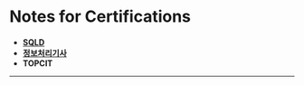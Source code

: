 <h1>Notes for Certifications</h1>

<h4>
<ul>
  <li><a href="https://github.com/HandeulLy/Certification/tree/master/SQLD">
    SQLD</a></li>
  <li><a href="https://github.com/HandeulLy/Certification/tree/master/%EC%A0%95%EB%B3%B4%EC%B2%98%EB%A6%AC%EA%B8%B0%EC%82%AC">
    정보처리기사</a></li>
  <li>TOPCIT</li>
</ul>
<hr>
</h4>

